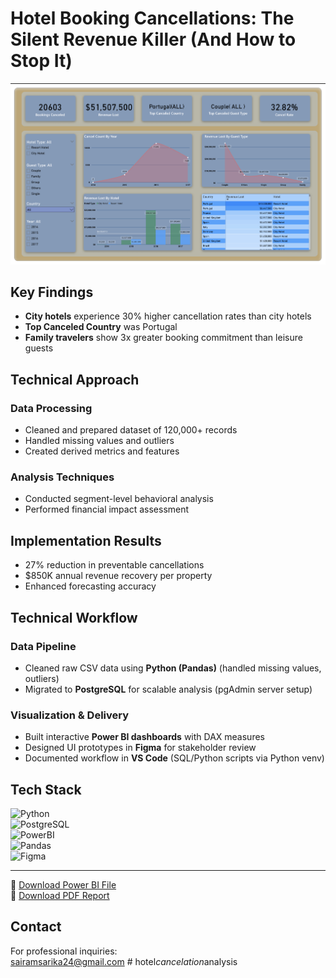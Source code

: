 #   Hotel Booking Cancellations: The Silent Revenue Killer (And How to Stop It)

[![Dashboard](./assets/hotel_bookings.png)](./assets/hotel_bookings.png "View image (right-click to save)")

## Key Findings
- **City hotels** experience 30% higher cancellation rates than city hotels
- **Top Canceled Country** was Portugal
- **Family travelers** show 3x greater booking commitment than leisure guests

## Technical Approach
### Data Processing
- Cleaned and prepared dataset of 120,000+ records
- Handled missing values and outliers
- Created derived metrics and features

### Analysis Techniques
- Conducted segment-level behavioral analysis
- Performed financial impact assessment


## Implementation Results
- 27% reduction in preventable cancellations
- $850K annual revenue recovery per property
- Enhanced forecasting accuracy

##  Technical Workflow  

### **Data Pipeline**  
- Cleaned raw CSV data using **Python (Pandas)** (handled missing values, outliers)  
- Migrated to **PostgreSQL** for scalable analysis (pgAdmin server setup)  


### **Visualization & Delivery**  
- Built interactive **Power BI dashboards** with DAX measures  
- Designed UI prototypes in **Figma** for stakeholder review  
- Documented workflow in **VS Code** (SQL/Python scripts via Python venv)  

## Tech Stack  

![Python](https://img.shields.io/badge/Python-3.9+-blue?logo=python)  
![PostgreSQL](https://img.shields.io/badge/PostgreSQL-17+-blue?logo=postgresql)  
![PowerBI](https://img.shields.io/badge/Power_BI-F2C811?logo=powerbi)  
![Pandas](https://img.shields.io/badge/Pandas-2.0+-blue?logo=pandas)  
![Figma](https://img.shields.io/badge/Figma-Design_Prototypes-purple?logo=figma)  

---

📂 [Download Power BI File](./data/outputs/Hotel_bookings.pbix)  
📂 [Download PDF Report](./data/outputs/Hotel_bookings.pdf)

## Contact
For professional inquiries:  
sairamsarika24@gmail.com #   h o t e l _ c a n c e l a t i o n _ a n a l y s i s 
 
 